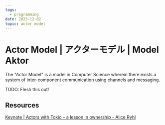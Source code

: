 ```yaml
---
tags:
  - programming
date: 2023-12-02
topic: actor model
---
```

# Actor Model | アクターモデル | Model Aktor

The "Actor Model" is a model in Computer Science wherein there exists a system of inter-component communication using channels and messaging.

TODO: Flesh this out!


## Resources

[Keynote | Actors with Tokio – a lesson in ownership - Alice Ryhl](https://www.youtube.com/watch?v=fTXuGRP1ee4)
